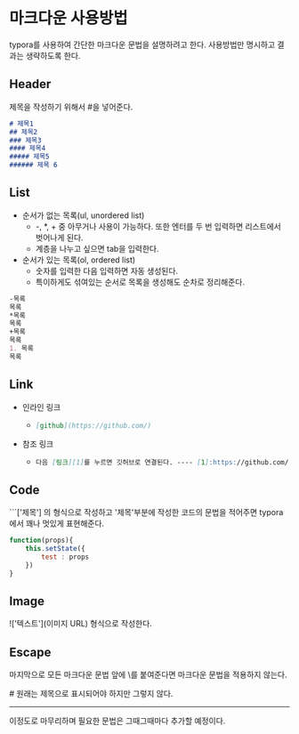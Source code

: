 # 마크다운 사용방법

typora를 사용하여 간단한 마크다운 문법을 설명하려고 한다. 사용방법만 명시하고 결과는 생략하도록 한다.

## Header

제목을 작성하기 위해서 #을 넣어준다.

``` markdown
# 제목1
## 제목2
### 제목3
#### 제목4
##### 제목5
###### 제목 6
```



## List

- 순서가 없는 목록(ul, unordered list) 
  *  -, *, + 중 아무거나 사용이 가능하다. 또한 엔터를 두 번 입력하면 리스트에서 벗어나게 된다. 
  * 계층을 나누고 싶으면 tab을 입력한다.
- 순서가 있는 목록(ol, ordered list)
  + 숫자를 입력한 다음 입력하면 자동 생성된다.
  + 특이하게도 섞여있는 순서로 목록을 생성해도 순차로 정리해준다.

``` markdown
-목록
목록
*목록
목록
+목록
목록
1. 목록
목록
```



##  Link

+ 인라인 링크

  + ```markdown
    [github](https://github.com/)
    ```

+ 참조 링크

  + ```markdown
    다음 [링크][1]를 누르면 깃허브로 연결된다. ---- [1]:https://github.com/ "깃허브"
    ```



## Code

\```['제목'] 의 형식으로 작성하고 '제목'부분에 작성한 코드의 문법을 적어주면 typora에서 꽤나 멋있게 표현해준다.

``` javascript
function(props){
    this.setState({
        test : props
    })
}
```



##  Image

\!['텍스트']\(이미지 URL) 형식으로 작성한다. 



## Escape 

마지막으로 모든 마크다운 문법 앞에 \를 붙여준다면 마크다운 문법을 적용하지 않는다.

\# 원래는 제목으로 표시되어야 하지만 그렇지 않다.



***



이정도로 마무리하며 필요한 문법은 그때그때마다 추가할 예정이다. 



